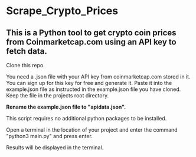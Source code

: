 # Scrape_Crypto_Prices
## This is a Python tool to get crypto coin prices from Coinmarketcap.com using an API key to fetch data.

Clone this repo.

You need a .json file with your API key from coinmarketcap.com stored in it. You can sign up for this key for free and generate it.
Paste it into the example.json file as instructed in the example.json file you have cloned. Keep the file in the projects root directory. 

**Rename the example.json file to "apidata.json".**

This script requires no additional python packages to be installed.

Open a terminal in the location of your project and enter the command "python3 main.py" and press enter.

Results will be displayed in the terminal. 
